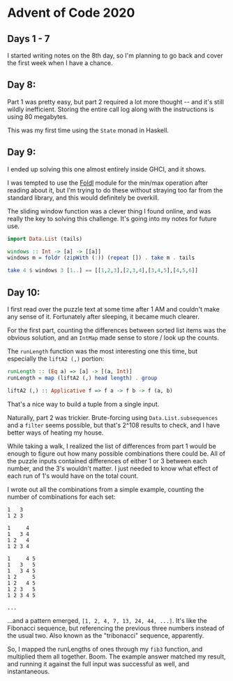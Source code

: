 # Advent of Code 2020

## Days 1 - 7

I started writing notes on the 8th day, so I'm planning to go back and cover
the first week when I have a chance.


## Day 8:

Part 1 was pretty easy, but part 2 required a lot more thought -- and it's
still wildly inefficient. Storing the entire call log along with the
instructions is using 80 megabytes.

This was my first time using the `State` monad in Haskell.


## Day 9:

I ended up solving this one almost entirely inside GHCI, and it shows.

I was tempted to use the [Foldl](https://hackage.haskell.org/package/foldl)
module for the min/max operation after reading about it, but I'm trying to do
these without straying too far from the standard library, and this would
definitely be overkill.

The sliding window function was a clever thing I found online, and was really
the key to solving this challenge. It's going into my notes for future use.

```haskell
import Data.List (tails)

windows :: Int -> [a] -> [[a]]
windows m = foldr (zipWith (:)) (repeat []) . take m . tails

take 4 $ windows 3 [1..] == [[1,2,3],[2,3,4],[3,4,5],[4,5,6]]
```

## Day 10:

I first read over the puzzle text at some time after 1 AM and couldn't make any
sense of it.  Fortunately after sleeping, it became much clearer.

For the first part, counting the differences between sorted list items was the
obvious solution, and an `IntMap` made sense to store / look up the counts.

The `runLength` function was the most interesting one this time, but especially
the `liftA2 (,)` portion:

```haskell
runLength :: (Eq a) => [a] -> [(a, Int)]
runLength = map (liftA2 (,) head length) . group

liftA2 (,) :: Applicative f => f a -> f b -> f (a, b)
```

That's a nice way to build a tuple from a single input.

Naturally, part 2 was trickier. Brute-forcing using `Data.List.subsequences` and
a `filter` seems possible, but that's 2^108 results to check, and I have better
ways of heating my house.

While taking a walk, I realized the list of differences from part 1 would be
enough to figure out how many possible combinations there could be. All of the
puzzle inputs contained differences of either 1 or 3 between each number, and
the 3's wouldn't matter. I just needed to know what effect of each run of 1's
would have on the total count.

I wrote out all the combinations from a simple example, counting the number of
combinations for each set:

```
1   3
1 2 3

1     4
1   3 4
1 2   4
1 2 3 4

1     4 5
1   3   5
1   3 4 5
1 2     5
1 2   4 5
1 2 3   5
1 2 3 4 5

...
```
...and a pattern emerged, `[1, 2, 4, 7, 13, 24, 44, ...]`. It's like the
Fibonacci sequence, but referencing the previous three numbers instead of the usual
two. Also known as the "tribonacci" sequence, apparently.

So, I mapped the runLengths of ones through my `fib3` function, and multiplied
them all together. Boom. The example answer matched my result, and running it
against the full input was successful as well, and instantaneous.
